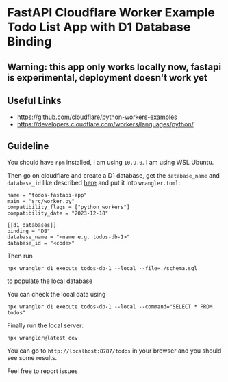 # FastAPI Cloudflare Worker Example Todo List App with D1 Database Binding

## Warning: this app only works locally now, fastapi is experimental, deployment doesn't work yet

## Useful Links
- https://github.com/cloudflare/python-workers-examples
- https://developers.cloudflare.com/workers/languages/python/

## Guideline

You should have `npm` installed, I am using `10.9.0`. I am using WSL Ubuntu.

Then go on cloudflare and create a D1 database, get the `database_name` and `database_id` like described [here](https://developers.cloudflare.com/d1/get-started/) and put it into `wrangler.toml`:
```
name = "todos-fastapi-app"
main = "src/worker.py"
compatibility_flags = ["python_workers"]
compatibility_date = "2023-12-18"

[[d1_databases]]
binding = "DB"
database_name = "<name e.g. todos-db-1>"
database_id = "<code>"
```

Then run 
```
npx wrangler d1 execute todos-db-1 --local --file=./schema.sql
``` 
to populate the local database

You can check the local data using
```
npx wrangler d1 execute todos-db-1 --local --command="SELECT * FROM todos"
```

Finally run the local server:
```
npx wrangler@latest dev

```

You can go to `http://localhost:8787/todos` in your browser and you should see some results.

Feel free to report issues
